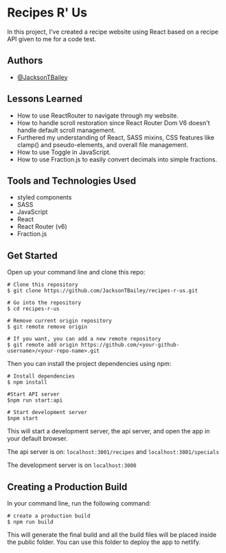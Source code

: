 
# Recipes R' Us

In this project, I've created a recipe website using React based on a recipe API given to me for a code test.



## Authors

- [@JacksonTBailey](https://github.com/JacksonTBailey)


## Lessons Learned

- How to use ReactRouter to navigate through my website.
- How to handle scroll restoration since React Router Dom V6 doesn't handle default scroll management.
- Furthered my understanding of React, SASS mixins, CSS features like clamp() and pseudo-elements, and overall file management.
- How to use Toggle in JavaScript.
- How to use Fraction.js to easily convert decimals into simple fractions.
## Tools and Technologies Used

- styled components
- SASS
- JavaScript 
- React 
- React Router (v6)
- Fraction.js



## Get Started

Open up your command line and clone this repo:
```
# Clone this repository
$ git clone https://github.com/JacksonTBailey/recipes-r-us.git

# Go into the repository
$ cd recipes-r-us

# Remove current origin repository
$ git remote remove origin

# If you want, you can add a new remote repository
$ git remote add origin https://github.com/<your-github-username>/<your-repo-name>.git
```

Then you can install the project dependencies using npm:
```
# Install dependencies
$ npm install

#Start API server
$npm run start:api

# Start development server
$npm start
```
This will start a development server, the api server, and open the app in your default browser.

The api server is on: 
 ```localhost:3001/recipes``` and ```localhost:3001/specials```

The development server is on ```localhost:3000```

## Creating a Production Build
In your command line, run the following command:
```
# create a production build
$ npm run build
```
This will generate the final build and all the build files will be placed inside the public folder. You can use this folder to deploy the app to netlify.
